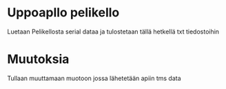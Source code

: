 # Uppoapllo pelikello

Luetaan Pelikellosta serial dataa ja tulostetaan tällä hetkellä txt tiedostoihin

# Muutoksia

Tullaan muuttamaan muotoon jossa lähetetään apiin tms data